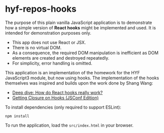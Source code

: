 # hyf-repos-hooks

The purpose of this plain vanilla JavaScript application is to demonstrate how a simple version of **React hooks** might be implemented and used. It is intended for demonstration purposes only.

- This app does not use React or JSX.
- There is no virtual DOM.
- As a consequence, the required DOM manipulation is inefficient as DOM elements are created and destroyed repeatedly.
- For simplicity, error handling is omitted.

This application is an implementation of the homework for the HYF JavaScript3 module, but now using hooks. The implementation of the hooks themselves was inspired and builds upon the work done by Shang Wang:

- [Deep dive: How do React hooks really work?](https://www.netlify.com/blog/2019/03/11/deep-dive-how-do-react-hooks-really-work/)
- [Getting Closure on Hooks (JSConf Edition)](https://www.swyx.io/speaking/react-hooks)

To install dependencies (only required to support ESLint):

```
npm install
```

To run the application, load the `src/index.html` in your browser. 

